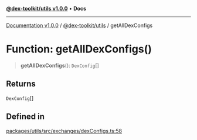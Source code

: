 [**@dex-toolkit/utils v1.0.0**](../README.md) • **Docs**

***

[Documentation v1.0.0](../../../packages.md) / [@dex-toolkit/utils](../README.md) / getAllDexConfigs

# Function: getAllDexConfigs()

> **getAllDexConfigs**(): `DexConfig`[]

## Returns

`DexConfig`[]

## Defined in

[packages/utils/src/exchanges/dexConfigs.ts:58](https://github.com/niZmosis/dex-toolkit/blob/3d8b41b44787b30fbea5de3ab4737662ffb61bc8/packages/utils/src/exchanges/dexConfigs.ts#L58)
